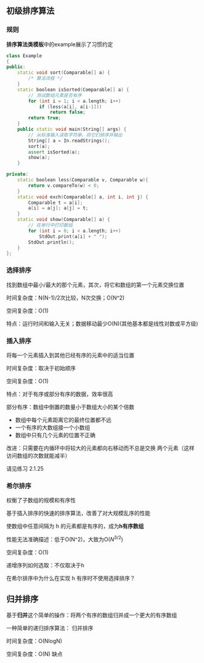 ## 初级排序算法

### 规则

**排序算法类模板**中的example展示了习惯约定

```c++
class Example
{
public:
    static void sort(Comparable[] a) {
        /* 算法流程 */
    }
    static boolean isSorted(Comparable[] a) {
        // 测试数组元素是否有序
        for (int i = 1; i < a.length; i++)
            if (less(a[i], a[i-1])) 
                return false;
        return true;
    }
    public static void main(String[] args) { 
        // 从标准输入读取字符串，将它们排序并输出
        String[] a = In.readStrings();
        sort(a);
        assert isSorted(a);
        show(a);
    }

private:
    static boolean less(Comparable v, Comparable w){ 
        return v.compareTo(w) < 0;
    }
    static void exch(Comparable[] a, int i, int j) {
        Comparable t = a[i];
        a[i] = a[j]; a[j] = t;
    }
    static void show(Comparable[] a) {
        // 在单行中打印数组
        for (int i = 0; i < a.length; i++)
            StdOut.print(a[i] + " ");
        StdOut.println();
    }
};
```


### 选择排序

找到数组中最小/最大的那个元素，其次，将它和数组的第一个元素交换位置

时间复杂度：N(N-1)/2次比较，N次交换；O(N^2)

空间复杂度：O(1)

特点：运行时间和输入无关；数据移动最少O(N)(其他基本都是线性对数或平方级)

### 插入排序

将每一个元素插入到其他已经有序的元素中的适当位置

时间复杂度：取决于初始顺序

空间复杂度：O(1)

特点：对于有序或部分有序的数据，效率很高

部分有序：数组中倒置的数量小于数组大小的某个倍数

- 数组中每个元素距离它的最终位置都不远
- 一个有序的大数组接一个小数组
- 数组中只有几个元素的位置不正确

改进：只需要在内循环中将较大的元素都向右移动而不总是交换
两个元素（这样访问数组的次数就能减半）

请见练习 2.1.25

### 希尔排序

权衡了子数组的规模和有序性

基于插入排序的快速的排序算法，改善了对大规模乱序的性能

使数组中任意间隔为 h 的元素都是有序的，成为**h有序数组**

性能无法准确描述：低于O(N^2)，大致为O($N^{3/2}$)

空间复杂度：O(1)

递增序列如何选取：不仅取决于h

在希尔排序中为什么在实现 h 有序时不使用选择排序？

## 归并排序

基于**归并**这个简单的操作：将两个有序的数组归并成一个更大的有序数组

一种简单的递归排序算法： 归并排序

时间复杂度：O(NlogN)

空间复杂度：O(N)  缺点